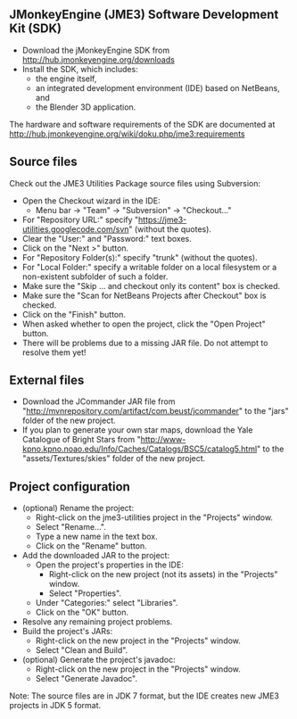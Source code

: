 ## JMonkeyEngine (JME3) Software Development Kit (SDK) ##

  * Download the jMonkeyEngine SDK from http://hub.jmonkeyengine.org/downloads
  * Install the SDK, which includes:
    * the engine itself,
    * an integrated development environment (IDE) based on NetBeans, and
    * the Blender 3D application.

The hardware and software requirements of the SDK are documented at http://hub.jmonkeyengine.org/wiki/doku.php/jme3:requirements

## Source files ##

Check out the JME3 Utilities Package source files using Subversion:
  * Open the Checkout wizard in the IDE:
    * Menu bar -> "Team" -> "Subversion" -> "Checkout..."
  * For "Repository URL:" specify "https://jme3-utilities.googlecode.com/svn" (without the quotes).
  * Clear the "User:" and "Password:" text boxes.
  * Click on the "Next >" button.
  * For "Repository Folder(s):" specify "trunk" (without the quotes).
  * For "Local Folder:" specify a writable folder on a local filesystem or a non-existent subfolder of such a folder.
  * Make sure the "Skip ... and checkout only its content" box is checked.
  * Make sure the "Scan for NetBeans Projects after Checkout" box is checked.
  * Click on the "Finish" button.
  * When asked whether to open the project, click the "Open Project" button.
  * There will be problems due to a missing JAR file.  Do not attempt to resolve them yet!

## External files ##

  * Download the JCommander JAR file from "http://mvnrepository.com/artifact/com.beust/jcommander" to the "jars" folder of the new project.
  * If you plan to generate your own star maps, download the Yale Catalogue of Bright Stars from "http://www-kpno.kpno.noao.edu/Info/Caches/Catalogs/BSC5/catalog5.html" to the "assets/Textures/skies" folder of the new project.

## Project configuration ##

  * (optional) Rename the project:
    * Right-click on the jme3-utilities project in the "Projects" window.
    * Select "Rename...".
    * Type a new name in the text box.
    * Click on the "Rename" button.
  * Add the downloaded JAR to the project:
    * Open the project's properties in the IDE:
      * Right-click on the new project (not its assets) in the "Projects" window.
      * Select "Properties".
    * Under "Categories:" select "Libraries".
    * Click on the "OK" button.
  * Resolve any remaining project problems.
  * Build the project's JARs:
    * Right-click on the new project in the "Projects" window.
    * Select "Clean and Build".
  * (optional) Generate the project's javadoc:
    * Right-click on the new project in the "Projects" window.
    * Select "Generate Javadoc".

Note:  The source files are in JDK 7 format, but the IDE creates new JME3 projects in JDK 5 format.